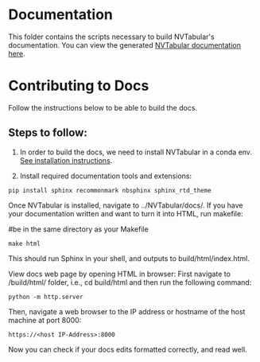 # Documentation

This folder contains the scripts necessary to build NVTabular's documentation.
You can view the generated [NVTabular documentation here](https://nvidia.github.io/NVTabular/main/Introduction.html).

# Contributing to Docs

Follow the instructions below to be able to build the docs.

## Steps to follow:
1. In order to build the docs, we need to install NVTabular in a conda env. [See installation instructions](https://github.com/NVIDIA/NVTabular).

2. Install required documentation tools and extensions:

`pip install sphinx recommonmark nbsphinx sphinx_rtd_theme`

Once NVTabular is installed, navigate to ../NVTabular/docs/. If you have your documentation written and want to turn it into HTML, run makefile:

#be in the same directory as your Makefile

`make html`

This should run Sphinx in your shell, and outputs to build/html/index.html.

View docs web page by opening HTML in browser:
First navigate to /build/html/ folder, i.e., cd build/html and then run the following command:

`python -m http.server`

Then, navigate a web browser to the IP address or hostname of the host machine at port 8000:

`https://<host IP-Address>:8000`

Now you can check if your docs edits formatted correctly, and read well.

